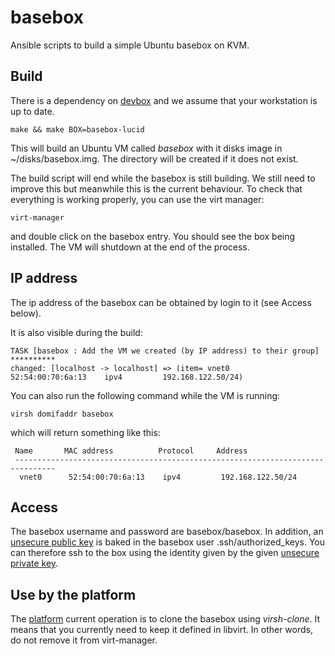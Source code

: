 # basebox
Ansible scripts to build a simple Ubuntu basebox on KVM.

## Build

There is a dependency on [devbox](https://github.com/esfcapital/devbox) and
we assume that your workstation is up to date.

```
make && make BOX=basebox-lucid
```

This will build an Ubuntu VM called *basebox* with it disks image in ~/disks/basebox.img.
The directory will be created if it does not exist.

The build script will end while the basebox is still building.  We still need
to improve this but meanwhile this is the current behaviour.  To check that
everything is working properly, you can use the virt manager:

```
virt-manager
```

and double click on the basebox entry.  You should see the box being installed.
The VM will shutdown at the end of the process.

## IP address
The ip address of the basebox can be obtained by login to it (see Access below).

It is also visible during the build:

```
TASK [basebox : Add the VM we created (by IP address) to their group] **********
changed: [localhost -> localhost] => (item= vnet0      52:54:00:70:6a:13    ipv4         192.168.122.50/24)
```

You can also run the following command while the VM is running:

```
virsh domifaddr basebox
```

which will return something like this:

```
 Name       MAC address          Protocol     Address
 -------------------------------------------------------------------------------
  vnet0      52:54:00:70:6a:13    ipv4         192.168.122.50/24

```

## Access

The basebox username and password are basebox/basebox.
In addition, an [unsecure public key](roles/basebox/files/basebox_unsecure_key.pub) 
is baked in the basebox user .ssh/authorized_keys.  You can therefore
ssh to the box using the identity given by the given
[unsecure private key](roles/basebox/files/basebox_unsecure_key).

## Use by the platform

The [platform](https://github.com/esfcapital/platform) current operation is to
clone the basebox using *virsh-clone*.  It means that you currently need
to keep it defined in libvirt. In other words, do not remove it from virt-manager.
